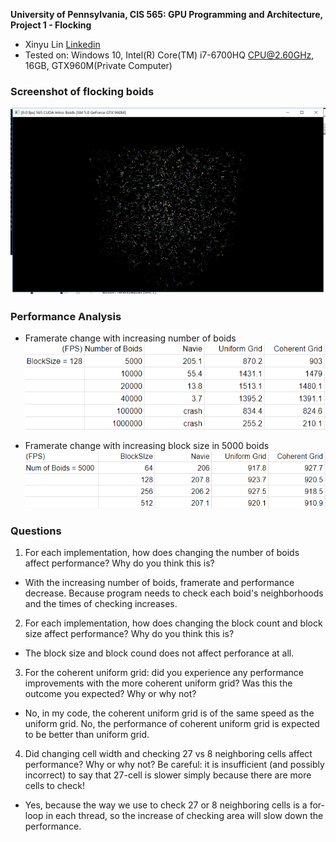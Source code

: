 **University of Pennsylvania, CIS 565: GPU Programming and Architecture,
Project 1 - Flocking**

* Xinyu Lin
[Linkedin](https://www.linkedin.com/in/xinyu-lin-138352125/)
* Tested on: Windows 10, Intel(R) Core(TM) i7-6700HQ CPU@2.60GHz, 16GB, GTX960M(Private Computer)

### Screenshot of flocking boids

![](images/5.png)
### Performance Analysis

* Framerate change with increasing number of boids
![](images/3.png)

* Framerate change with increasing block size in 5000 boids
![](images/4.png)

### Questions
1. For each implementation, how does changing the number of boids affect performance? Why do you think this is?

* With the increasing number of boids, framerate and performance decrease. Because program needs to check each boid's neighborhoods and the times of checking increases.

2. For each implementation, how does changing the block count and block size affect performance? Why do you think this is?

* The block size and block cound does not affect perforance at all.

3. For the coherent uniform grid: did you experience any performance improvements with the more coherent uniform grid? Was this the outcome you expected? Why or why not?

* No, in my code, the coherent uniform grid is of the same speed as the uniform grid.
  No, the performance of coherent uniform grid is expected to be better than uniform grid.

4. Did changing cell width and checking 27 vs 8 neighboring cells affect performance? Why or why not? Be careful: it is insufficient (and possibly incorrect) to say that 27-cell is slower simply because there are more cells to check!

* Yes, because the way we use to check 27 or 8 neighboring cells is a for-loop in each thread, so the increase of checking area will slow down the performance.
